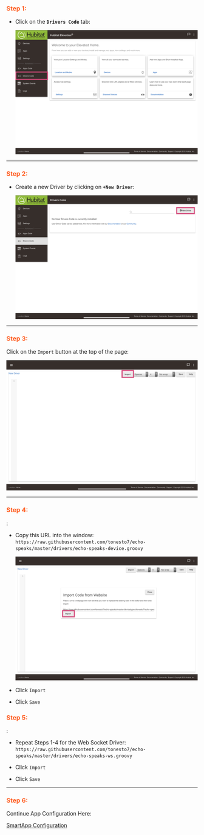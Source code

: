 ### <h3 style="color: #FF6025;">Step 1:</h3>

* Click on the **`Drivers Code`** tab:

    ![screenshot](img/he_device_install_1.png)

---
### <h3 style="color: #FF6025;">Step 2:</h3>

* Create a new Driver by clicking on **`+New Driver`**:

    ![screenshot](img/he_device_install_2.png)

---
### <h3 style="color: #FF6025;">Step 3:</h3>
Click on the `Import` button at the top of the page:

![screenshot](img/he_device_install_3.png)

---
### <h3 style="color: #FF6025;">Step 4:</h3>:

* Copy this URL into the window: `https://raw.githubusercontent.com/tonesto7/echo-speaks/master/drivers/echo-speaks-device.groovy`

  ![screenshot](img/he_device_install_4.png)

* Click `Import`
* Click `Save`

### <h3 style="color: #FF6025;">Step 5:</h3>:

* Repeat Steps 1-4 for the Web Socket Driver: `https://raw.githubusercontent.com/tonesto7/echo-speaks/master/drivers/echo-speaks-ws.groovy`

* Click `Import`
* Click `Save`

---
### <h3 style="color: #FF6025;">Step 6:</h3>
Continue App Configuration Here:

[SmartApp Configuration](/echo-speaks-docs/configuration/hubitat/config_app)
